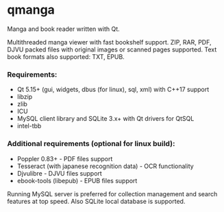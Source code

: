 # qmanga
Manga and book reader written with Qt.

Multithreaded manga viewer with fast bookshelf support. ZIP, RAR, PDF, DJVU packed files with original images or scanned pages supported. Text book formats also supported: TXT, EPUB.

### Requirements:
* Qt 5.15+ (gui, widgets, dbus (for linux), sql, xml) with C++17 support
* libzip
* zlib
* ICU
* MySQL client library and SQLite 3.x+ with Qt drivers for QtSQL
* intel-tbb

### Additional requirements (optional for linux build):
* Poppler 0.83+ - PDF files support
* Tesseract (with japanese recognition data) - OCR functionality
* Djvulibre - DJVU files support
* ebook-tools (libepub) - EPUB files support

Running MySQL server is preferred for collection management and search features at top speed. Also SQLite local database is supported.

